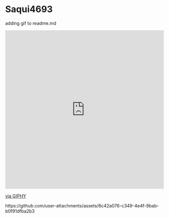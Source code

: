 # Saqui4693
adding gif to readme.md

<div style="width:100%;height:0;padding-bottom:100%;position:relative;"><iframe src="https://giphy.com/embed/3ohzgSHpvk6b8M7f9e" width="100%" height="100%" style="position:absolute" frameBorder="0" class="giphy-embed" allowFullScreen></iframe></div><p><a href="https://giphy.com/gifs/dance-happy-3ohzgSHpvk6b8M7f9e">via GIPHY</a></p>
https://github.com/user-attachments/assets/6c42a076-c349-4e4f-9bab-b0f91dfba2b3


